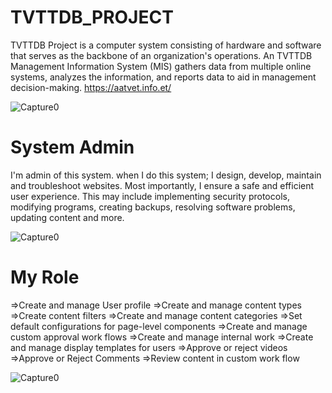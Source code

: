 # TVTTDB_PROJECT
TVTTDB Project is a computer system consisting of hardware and software that serves as the backbone of an organization's operations. An TVTTDB Management Information System (MIS) gathers data from multiple online systems, analyzes the information, and reports data to aid in management decision-making.
https://aatvet.info.et/

![Capture0](https://user-images.githubusercontent.com/89646714/151315183-511b10f2-ce2e-4075-a476-60118c574602.png)

# System Admin
I'm admin of this system. when I do this system; I design, develop, maintain and troubleshoot websites. Most importantly, I  ensure a safe and efficient user experience. This may include implementing security protocols, modifying programs, creating backups, resolving software problems, updating content and more.

![Capture0](https://user-images.githubusercontent.com/89646714/151316183-36f69b50-3e54-4c56-a8de-65216be22e69.png)

# My Role
=>Create and manage User profile
=>Create and manage content types
=>Create content filters
=>Create and manage content categories
=>Set default configurations for page-level components
=>Create and manage custom approval work flows
=>Create and manage internal work
=>Create and manage display templates for users
=>Approve or reject videos
=>Approve or Reject Comments
=>Review content in custom work flow

![Capture0](https://user-images.githubusercontent.com/89646714/151316485-3f5529f4-1fcc-4cf4-ae4c-ddddb6aa6555.png)
